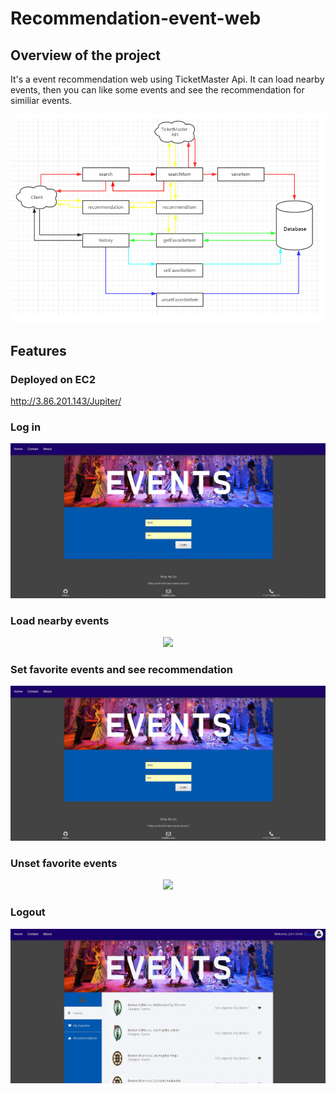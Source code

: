# Recommendation-event-web

## Overview of the project
It's a event recommendation web using TicketMaster Api. It can load nearby events, then you can like some events and see the recommendation for similiar events.

<p align="center"><img src="https://github.com/helibu/Recommendation-event-web/blob/master/pics/architecture.png"></p>

## Features
### Deployed on EC2
http://3.86.201.143/Jupiter/
### Log in
<p align="center"><img src="https://github.com/helibu/Recommendation-event-web/blob/master/pics/login.gif"></p>

### Load nearby events

<p align="center"><img src="https://github.com/helibu/Recommendation-event-web/blob/master/pics/overall.gif"></p>

### Set favorite events and see recommendation

<p align="center"><img src="https://github.com/helibu/Recommendation-event-web/blob/master/pics/login.gif"></p>

### Unset favorite events

<p align="center"><img src="https://github.com/helibu/Recommendation-event-web/blob/master/pics/setfav.gif"></p>

### Logout

<p align="center"><img src="https://github.com/helibu/Recommendation-event-web/blob/master/pics/unsetfav.gif"></p>
